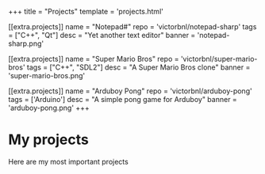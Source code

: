 +++
title = "Projects"
template = 'projects.html'

[[extra.projects]]
name = "Notepad#"
repo = 'victorbnl/notepad-sharp'
tags = ["C++", "Qt"]
desc = "Yet another text editor"
banner = 'notepad-sharp.png'

[[extra.projects]]
name = "Super Mario Bros"
repo = 'victorbnl/super-mario-bros'
tags = ["C++", "SDL2"]
desc = "A Super Mario Bros clone"
banner = 'super-mario-bros.png'

[[extra.projects]]
name = "Arduboy Pong"
repo = 'victorbnl/arduboy-pong'
tags = ['Arduino']
desc = "A simple pong game for Arduboy"
banner = 'arduboy-pong.png'
+++

# My projects

Here are my most important projects
